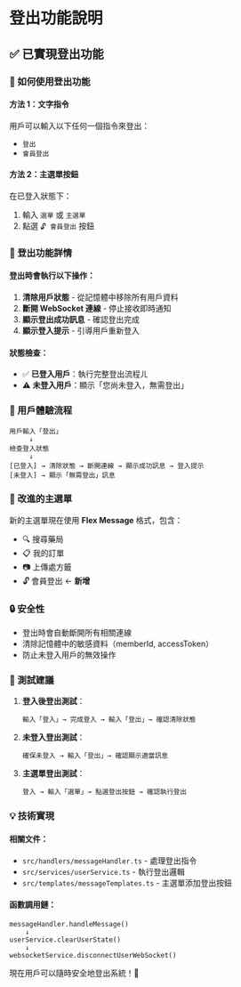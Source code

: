 # 登出功能說明

## ✅ 已實現登出功能

### 🚀 如何使用登出功能

#### 方法 1：文字指令
用戶可以輸入以下任何一個指令來登出：
- `登出`
- `會員登出`

#### 方法 2：主選單按鈕
在已登入狀態下：
1. 輸入 `選單` 或 `主選單`
2. 點選 `🔓 會員登出` 按鈕

### 🔧 登出功能詳情

#### 登出時會執行以下操作：
1. **清除用戶狀態** - 從記憶體中移除所有用戶資料
2. **斷開 WebSocket 連線** - 停止接收即時通知
3. **顯示登出成功訊息** - 確認登出完成
4. **顯示登入提示** - 引導用戶重新登入

#### 狀態檢查：
- ✅ **已登入用戶**：執行完整登出流程ㄦ
- ⚠️ **未登入用戶**：顯示「您尚未登入，無需登出」

### 📱 用戶體驗流程

```
用戶輸入「登出」
     ↓
檢查登入狀態
     ↓
[已登入] → 清除狀態 → 斷開連線 → 顯示成功訊息 → 登入提示
[未登入] → 顯示「無需登出」訊息
```

### 🎯 改進的主選單

新的主選單現在使用 **Flex Message** 格式，包含：
- 🔍 搜尋藥局
- 📋 我的訂單  
- 📷 上傳處方籤
- 🔓 會員登出 ← **新增**

### 🔒 安全性

- 登出時會自動斷開所有相關連線
- 清除記憶體中的敏感資料（memberId, accessToken）
- 防止未登入用戶的無效操作

### 🧪 測試建議

1. **登入後登出測試**：
   ```
   輸入「登入」→ 完成登入 → 輸入「登出」→ 確認清除狀態
   ```

2. **未登入登出測試**：
   ```
   確保未登入 → 輸入「登出」→ 確認顯示適當訊息
   ```

3. **主選單登出測試**：
   ```
   登入 → 輸入「選單」→ 點選登出按鈕 → 確認執行登出
   ```

### 💡 技術實現

#### 相關文件：
- `src/handlers/messageHandler.ts` - 處理登出指令
- `src/services/userService.ts` - 執行登出邏輯
- `src/templates/messageTemplates.ts` - 主選單添加登出按鈕

#### 函數調用鏈：
```
messageHandler.handleMessage()
    ↓
userService.clearUserState()
    ↓
websocketService.disconnectUserWebSocket()
```

現在用戶可以隨時安全地登出系統！🎉
